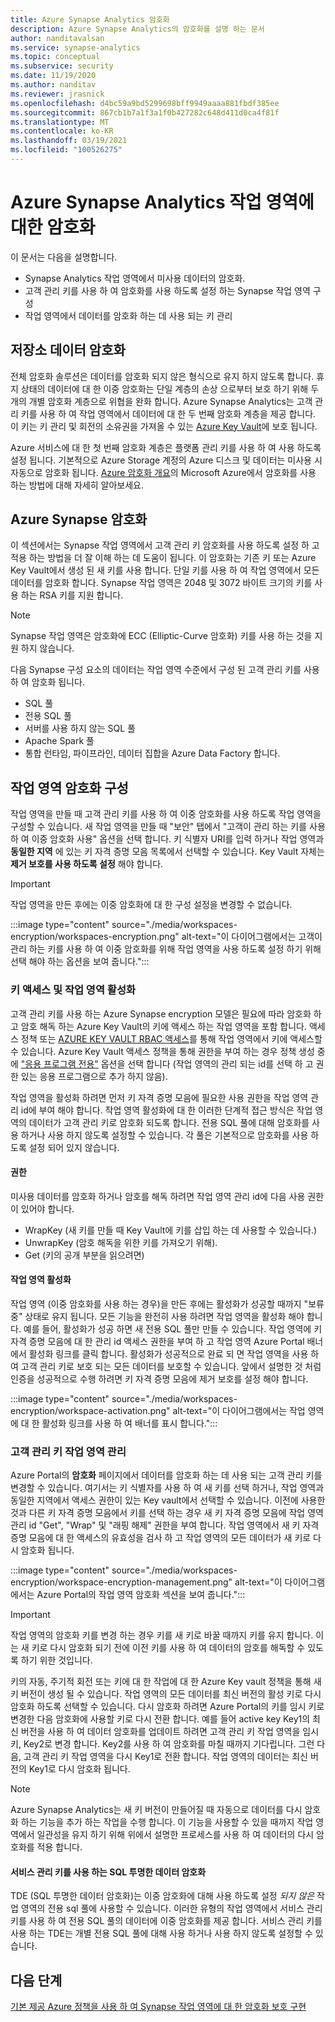 ```yaml
---
title: Azure Synapse Analytics 암호화
description: Azure Synapse Analytics의 암호화를 설명 하는 문서
author: nanditavalsan
ms.service: synapse-analytics
ms.topic: conceptual
ms.subservice: security
ms.date: 11/19/2020
ms.author: nanditav
ms.reviewer: jrasnick
ms.openlocfilehash: d4bc59a9bd5299698bff9949aaaa881fbdf385ee
ms.sourcegitcommit: 867cb1b7a1f3a1f0b427282c648d411d0ca4f81f
ms.translationtype: MT
ms.contentlocale: ko-KR
ms.lasthandoff: 03/19/2021
ms.locfileid: "100526275"
---
```

# <a name="encryption-for-azure-synapse-analytics-workspaces"></a>Azure Synapse Analytics 작업 영역에 대한 암호화

이 문서는 다음을 설명합니다.
* Synapse Analytics 작업 영역에서 미사용 데이터의 암호화.
* 고객 관리 키를 사용 하 여 암호화를 사용 하도록 설정 하는 Synapse 작업 영역 구성
* 작업 영역에서 데이터를 암호화 하는 데 사용 되는 키 관리

## <a name="encryption-of-data-at-rest"></a>저장소 데이터 암호화

전체 암호화 솔루션은 데이터를 암호화 되지 않은 형식으로 유지 하지 않도록 합니다. 휴지 상태의 데이터에 대 한 이중 암호화는 단일 계층의 손상 으로부터 보호 하기 위해 두 개의 개별 암호화 계층으로 위협을 완화 합니다. Azure Synapse Analytics는 고객 관리 키를 사용 하 여 작업 영역에서 데이터에 대 한 두 번째 암호화 계층을 제공 합니다. 이 키는 키 관리 및 회전의 소유권을 가져올 수 있는 [Azure Key Vault](../../key-vault/general/overview.md)에 보호 됩니다.

Azure 서비스에 대 한 첫 번째 암호화 계층은 플랫폼 관리 키를 사용 하 여 사용 하도록 설정 됩니다. 기본적으로 Azure Storage 계정의 Azure 디스크 및 데이터는 미사용 시 자동으로 암호화 됩니다. [Azure 암호화 개요](../../security/fundamentals/encryption-overview.md)의 Microsoft Azure에서 암호화를 사용 하는 방법에 대해 자세히 알아보세요.

## <a name="azure-synapse-encryption"></a>Azure Synapse 암호화

이 섹션에서는 Synapse 작업 영역에서 고객 관리 키 암호화를 사용 하도록 설정 하 고 적용 하는 방법을 더 잘 이해 하는 데 도움이 됩니다. 이 암호화는 기존 키 또는 Azure Key Vault에서 생성 된 새 키를 사용 합니다. 단일 키를 사용 하 여 작업 영역에서 모든 데이터를 암호화 합니다. Synapse 작업 영역은 2048 및 3072 바이트 크기의 키를 사용 하는 RSA 키를 지원 합니다.

> [!NOTE]
> Synapse 작업 영역은 암호화에 ECC (Elliptic-Curve 암호화) 키를 사용 하는 것을 지원 하지 않습니다.

다음 Synapse 구성 요소의 데이터는 작업 영역 수준에서 구성 된 고객 관리 키를 사용 하 여 암호화 됩니다.
* SQL 풀
 * 전용 SQL 풀
 * 서버를 사용 하지 않는 SQL 풀
* Apache Spark 풀
* 통합 런타임, 파이프라인, 데이터 집합을 Azure Data Factory 합니다.

## <a name="workspace-encryption-configuration"></a>작업 영역 암호화 구성

작업 영역을 만들 때 고객 관리 키를 사용 하 여 이중 암호화를 사용 하도록 작업 영역을 구성할 수 있습니다. 새 작업 영역을 만들 때 "보안" 탭에서 "고객이 관리 하는 키를 사용 하 여 이중 암호화 사용" 옵션을 선택 합니다. 키 식별자 URI를 입력 하거나 작업 영역과 **동일한 지역** 에 있는 키 자격 증명 모음 목록에서 선택할 수 있습니다. Key Vault 자체는 **제거 보호를 사용 하도록 설정** 해야 합니다.

> [!IMPORTANT]
> 작업 영역을 만든 후에는 이중 암호화에 대 한 구성 설정을 변경할 수 없습니다.

:::image type="content" source="./media/workspaces-encryption/workspaces-encryption.png" alt-text="이 다이어그램에서는 고객이 관리 하는 키를 사용 하 여 이중 암호화를 위해 작업 영역을 사용 하도록 설정 하기 위해 선택 해야 하는 옵션을 보여 줍니다.":::

### <a name="key-access-and-workspace-activation"></a>키 액세스 및 작업 영역 활성화

고객 관리 키를 사용 하는 Azure Synapse encryption 모델은 필요에 따라 암호화 하 고 암호 해독 하는 Azure Key Vault의 키에 액세스 하는 작업 영역을 포함 합니다. 액세스 정책 또는 [AZURE KEY VAULT RBAC 액세스](../../key-vault/general/rbac-guide.md)를 통해 작업 영역에서 키에 액세스할 수 있습니다. Azure Key Vault 액세스 정책을 통해 권한을 부여 하는 경우 정책 생성 중에 ["응용 프로그램 전용"](../../key-vault/general/secure-your-key-vault.md#key-vault-authentication-options) 옵션을 선택 합니다 (작업 영역의 관리 되는 id를 선택 하 고 권한 있는 응용 프로그램으로 추가 하지 않음).

 작업 영역을 활성화 하려면 먼저 키 자격 증명 모음에 필요한 사용 권한을 작업 영역 관리 id에 부여 해야 합니다. 작업 영역 활성화에 대 한 이러한 단계적 접근 방식은 작업 영역의 데이터가 고객 관리 키로 암호화 되도록 합니다. 전용 SQL 풀에 대해 암호화를 사용 하거나 사용 하지 않도록 설정할 수 있습니다. 각 풀은 기본적으로 암호화를 사용 하도록 설정 되어 있지 않습니다.

#### <a name="permissions"></a>권한

미사용 데이터를 암호화 하거나 암호를 해독 하려면 작업 영역 관리 id에 다음 사용 권한이 있어야 합니다.
* WrapKey (새 키를 만들 때 Key Vault에 키를 삽입 하는 데 사용할 수 있습니다.)
* UnwrapKey (암호 해독을 위한 키를 가져오기 위해).
* Get (키의 공개 부분을 읽으려면)

#### <a name="workspace-activation"></a>작업 영역 활성화

작업 영역 (이중 암호화를 사용 하는 경우)을 만든 후에는 활성화가 성공할 때까지 "보류 중" 상태로 유지 됩니다. 모든 기능을 완전히 사용 하려면 작업 영역을 활성화 해야 합니다. 예를 들어, 활성화가 성공 하면 새 전용 SQL 풀만 만들 수 있습니다. 작업 영역에 키 자격 증명 모음에 대 한 관리 id 액세스 권한을 부여 하 고 작업 영역 Azure Portal 배너에서 활성화 링크를 클릭 합니다. 활성화가 성공적으로 완료 되 면 작업 영역을 사용 하 여 고객 관리 키로 보호 되는 모든 데이터를 보호할 수 있습니다. 앞에서 설명한 것 처럼 인증을 성공적으로 수행 하려면 키 자격 증명 모음에 제거 보호를 설정 해야 합니다.

:::image type="content" source="./media/workspaces-encryption/workspace-activation.png" alt-text="이 다이어그램에서는 작업 영역에 대 한 활성화 링크를 사용 하 여 배너를 표시 합니다.":::


### <a name="manage-the-workspace-customer-managed-key"></a>고객 관리 키 작업 영역 관리 

Azure Portal의 **암호화** 페이지에서 데이터를 암호화 하는 데 사용 되는 고객 관리 키를 변경할 수 있습니다. 여기서는 키 식별자를 사용 하 여 새 키를 선택 하거나, 작업 영역과 동일한 지역에서 액세스 권한이 있는 Key vault에서 선택할 수 있습니다. 이전에 사용한 것과 다른 키 자격 증명 모음에서 키를 선택 하는 경우 새 키 자격 증명 모음에 작업 영역 관리 id "Get", "Wrap" 및 "래핑 해제" 권한을 부여 합니다. 작업 영역에서 새 키 자격 증명 모음에 대 한 액세스의 유효성을 검사 하 고 작업 영역의 모든 데이터가 새 키로 다시 암호화 됩니다.

:::image type="content" source="./media/workspaces-encryption/workspace-encryption-management.png" alt-text="이 다이어그램에서는 Azure Portal의 작업 영역 암호화 섹션을 보여 줍니다.":::

>[!IMPORTANT]
>작업 영역의 암호화 키를 변경 하는 경우 키를 새 키로 바꿀 때까지 키를 유지 합니다. 이는 새 키로 다시 암호화 되기 전에 이전 키를 사용 하 여 데이터의 암호를 해독할 수 있도록 하기 위한 것입니다.

키의 자동, 주기적 회전 또는 키에 대 한 작업에 대 한 Azure Key vault 정책을 통해 새 키 버전이 생성 될 수 있습니다. 작업 영역의 모든 데이터를 최신 버전의 활성 키로 다시 암호화 하도록 선택할 수 있습니다. 다시 암호화 하려면 Azure Portal의 키를 임시 키로 변경한 다음 암호화에 사용할 키로 다시 전환 합니다. 예를 들어 active key Key1의 최신 버전을 사용 하 여 데이터 암호화를 업데이트 하려면 고객 관리 키 작업 영역을 임시 키, Key2로 변경 합니다. Key2를 사용 하 여 암호화를 마칠 때까지 기다립니다. 그런 다음, 고객 관리 키 작업 영역을 다시 Key1로 전환 합니다. 작업 영역의 데이터는 최신 버전의 Key1로 다시 암호화 됩니다.

> [!NOTE]
> Azure Synapse Analytics는 새 키 버전이 만들어질 때 자동으로 데이터를 다시 암호화 하는 기능을 추가 하는 작업을 수행 합니다. 이 기능을 사용할 수 있을 때까지 작업 영역에서 일관성을 유지 하기 위해 위에서 설명한 프로세스를 사용 하 여 데이터의 다시 암호화를 적용 합니다.

#### <a name="sql-transparent-data-encryption-with-service-managed-keys"></a>서비스 관리 키를 사용 하는 SQL 투명한 데이터 암호화

TDE (SQL 투명한 데이터 암호화)는 이중 암호화에 대해 사용 하도록 설정 *되지 않은* 작업 영역의 전용 sql 풀에 사용할 수 있습니다. 이러한 유형의 작업 영역에서 서비스 관리 키를 사용 하 여 전용 SQL 풀의 데이터에 이중 암호화를 제공 합니다. 서비스 관리 키를 사용 하는 TDE는 개별 전용 SQL 풀에 대해 사용 하거나 사용 하지 않도록 설정할 수 있습니다.

## <a name="next-steps"></a>다음 단계

[기본 제공 Azure 정책을 사용 하 여 Synapse 작업 영역에 대 한 암호화 보호 구현](../policy-reference.md)

